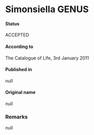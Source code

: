 Simonsiella GENUS
=======

#### Status
ACCEPTED

#### According to
The Catalogue of Life, 3rd January 2011

#### Published in
null

#### Original name
null

### Remarks
null